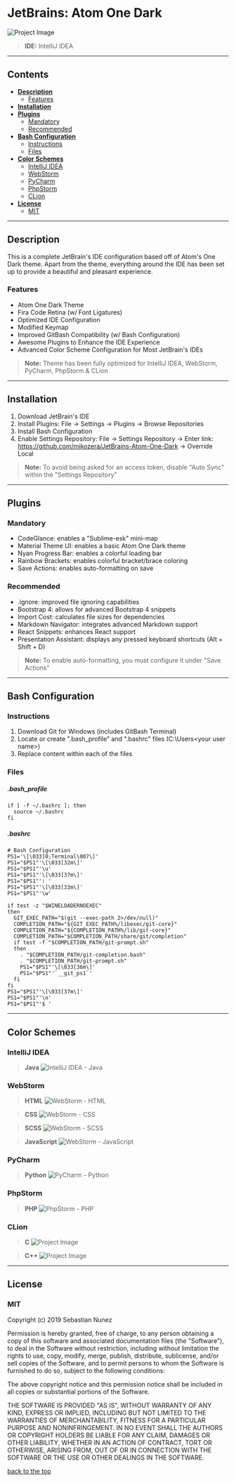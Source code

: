 # JetBrains: Atom One Dark

![Project Image](https://lh3.googleusercontent.com/mYzpNKYNA8o8xQqm7Ih1sQfPeRKi-Ns-4RGaB6bK-mwfRv2AbkOg7iBKr9WrB60ioB7vi5nhYeB-6i0j3TE0F1eRnTdsEy5wX2TjHw=w1867-h969-rw-no)

> **IDE:** IntelliJ IDEA

---

## **Contents**

- [**Description**](#description)
  - [Features](#features)
- [**Installation**](#installation)
- [**Plugins**](#plugins)
  - [Mandatory](#mandatory)
  - [Recommended](#recommended)
- [**Bash Configuration**](#bash-configuration)
  - [Instructions](#instructions)
  - [Files](#files)
- [**Color Schemes**](#color-schemes)
  - [IntelliJ IDEA](#intellij-idea)
  - [WebStorm](#webstorm)
  - [PyCharm](#pycharm)
  - [PhpStorm](#phpstorm)
  - [CLion](#clion)
- [**License**](#license)
  - [MIT](#mit)
  
---

## **Description**
This is a complete JetBrain's IDE configuration based off of Atom's One Dark theme. Apart from the theme, everything around the IDE has been set up to provide a beautiful and pleasant experience. 

### Features
- Atom One Dark Theme
- Fira Code Retina (w/ Font Ligatures)
- Optimized IDE Configuration
- Modified Keymap
- Improved GitBash Compatibility (w/ Bash Configuration)
- Awesome Plugins to Enhance the IDE Experience 
- Advanced Color Scheme Configuration for Most JetBrain's IDEs

> **Note:** Theme has been fully optimized for IntelliJ IDEA, WebStorm, PyCharm, PhpStorm  & CLion

---

## **Installation**
1. Download JetBrain's IDE
2. Install Plugins: File -> Settings -> Plugins -> Browse Repositories 
3. Install Bash Configuration
4. Enable Settings Repository: File -> Settings Repository -> Enter link: https://github.com/mikozera/JetBrains-Atom-One-Dark -> Override Local 

> **Note:** To avoid being asked for an access token, disable "Auto Sync" within the "Settings Repository"

---

## **Plugins**

### Mandatory
- CodeGlance: enables a "Sublime-esk" mini-map
- Material Theme UI: enables a basic Atom One Dark theme
- Nyan Progress Bar: enables a colorful loading bar
- Rainbow Brackets: enables colorful bracket/brace coloring
- Save Actions: enables auto-formatting on save 

### Recommended
- .ignore: improved file ignoring capabilities
- Bootstrap 4: allows for advanced Bootstrap 4 snippets
- Import Cost: calculates file sizes for dependencies
- Markdown Navigator: integrates advanced Markdown support
- React Snippets: enhances React support
- Presentation Assistant: displays any pressed keyboard shortcuts (Alt + Shift + D)

> **Note:** To enable auto-formatting, you must configure it under "Save Actions"

---

## **Bash Configuration**

### Instructions
1. Download Git for Windows (includes GitBash Terminal)
2. Locate or create ".bash_profile" and ".bashrc" files (C:\Users\<your user name>)
3. Replace content within each of the files

### Files
##### .bash_profile
```
if [ -f ~/.bashrc ]; then
  source ~/.bashrc
fi
```

##### .bashrc
```
# Bash Configuration
PS1='\[\033]0;Terminal\007\]'
PS1="$PS1"'\[\033[32m\]' 
PS1="$PS1"'\u' 
PS1="$PS1"'\[\033[37m\]' 
PS1="$PS1"': ' 
PS1="$PS1"'\[\033[33m\]' 
PS1="$PS1"'\w' 

if test -z "$WINELOADERNOEXEC"
then
  GIT_EXEC_PATH="$(git --exec-path 2>/dev/null)"
  COMPLETION_PATH="${GIT_EXEC_PATH%/libexec/git-core}"
  COMPLETION_PATH="${COMPLETION_PATH%/lib/git-core}"
  COMPLETION_PATH="$COMPLETION_PATH/share/git/completion"
  if test -f "$COMPLETION_PATH/git-prompt.sh"
  then
    . "$COMPLETION_PATH/git-completion.bash"
    . "$COMPLETION_PATH/git-prompt.sh"
    PS1="$PS1"'\[\033[36m\]' 
    PS1="$PS1"'`__git_ps1`' 
  fi
fi
PS1="$PS1"'\[\033[37m\]' 
PS1="$PS1"'\n' 
PS1="$PS1"'$ ' 
```
---

## **Color Schemes**

### IntelliJ IDEA
> **Java** 
![IntelliJ IDEA - Java](https://lh3.googleusercontent.com/tmuriilklF0aD6bPOkxEBGEa8ii2JCjBetBMW-0a91wcYiSLH_fsfBsdM8M76h8f2Xa6ltSyh9fZ0A=w1866-h969-rw-no)


### WebStorm
> **HTML**
![WebStorm - HTML](https://lh3.googleusercontent.com/CbbAhtR4n-S1wMweHfyKHe06vv9cTJx32zI0HUW5apbqByVLawxHyFsJt6gj6Rb0FRCuB_JM05rLXF39j1IM3dFOFVj7YOBRjL5V=w1872-h969-rw-no)

> **CSS**
![WebStorm - CSS](https://lh3.googleusercontent.com/12Z-HSwgx1tKG8TV9cGaiVnQPG_CRt7zk7uk9GT93r6pD9IIJ6kVECHbXfUpWNXUMhPUSGSpQzQsGS3h4vEs86QB8QdzqvvJY6sX=w1868-h969-rw-no)

> **SCSS** 
![WebStorm - SCSS](https://lh3.googleusercontent.com/eqPWMnVP99z7PoSPNoFz9XgwwL38kQBfH06mcgD1uYpDrjZ9xSVMhBnRIaxxYHqPE-y4sETQW6MXnhuWK7tbdF4ROVh_aSxLOXlU=w1867-h969-rw-no)

> **JavaScript** 
![WebStorm - JavaScript](https://lh3.googleusercontent.com/vJBKtFMuFgzfMR0EBwJpuwgBm6SY5MYW_BA-cCXAI2c3rA6IJrPRazXwHtNgjEDboqUUVLrDy5BKO6rNe_9BH-I-Lv1oX5xDPY-l=w1870-h969-rw-no)

### PyCharm
> **Python**
![PyCharm - Python](https://lh3.googleusercontent.com/6KALxyKTrtqEZGJf4-7YIeFV9WOaxZSct7rOGMggKjmyeXwNpCWuzX68dBernUcA75cAFHC8S5rZQg=w1868-h969-rw-no)

### PhpStorm
> **PHP**
![PhpStorm - PHP](https://lh3.googleusercontent.com/KLOKE9UOKNVTEPIwsDAV9IOmLFDGL4wx17H1E8ixlCnGy82a3H75NMlNBVxIX03grhhDW8G6RzrY2Q=w1874-h969-rw-no)

### CLion
> **C**
![Project Image](https://lh3.googleusercontent.com/cF8iBfkXUrR0aSGDVxDFZgo0I3z6sTGC2pAIcUVr6bDS_hQuE_Ay4QjnhaaOGQCvm41rAf6JF69QEhsrusFQkFeL9IEboQUhwL4bIQ=w1868-h969-rw-no)

> **C++**
![Project Image](https://lh3.googleusercontent.com/K5kkt-YaZV5QStjbVdIiR9MXB6SaYyFObd0LuP0b4JglGhFAuJ64WcF0Tdctl2EAAU9EaMEyoQ978A=w1867-h969-rw-no)
---
## **License**

### MIT

Copyright (c) 2019 Sebastian Nunez

Permission is hereby granted, free of charge, to any person obtaining a copy
of this software and associated documentation files (the "Software"), to deal
in the Software without restriction, including without limitation the rights
to use, copy, modify, merge, publish, distribute, sublicense, and/or sell
copies of the Software, and to permit persons to whom the Software is
furnished to do so, subject to the following conditions:

The above copyright notice and this permission notice shall be included in all
copies or substantial portions of the Software.

THE SOFTWARE IS PROVIDED "AS IS", WITHOUT WARRANTY OF ANY KIND, EXPRESS OR
IMPLIED, INCLUDING BUT NOT LIMITED TO THE WARRANTIES OF MERCHANTABILITY,
FITNESS FOR A PARTICULAR PURPOSE AND NONINFRINGEMENT. IN NO EVENT SHALL THE
AUTHORS OR COPYRIGHT HOLDERS BE LIABLE FOR ANY CLAIM, DAMAGES OR OTHER
LIABILITY, WHETHER IN AN ACTION OF CONTRACT, TORT OR OTHERWISE, ARISING FROM,
OUT OF OR IN CONNECTION WITH THE SOFTWARE OR THE USE OR OTHER DEALINGS IN THE
SOFTWARE.

[back to the top](#jetbrains-atom-one-dark)
